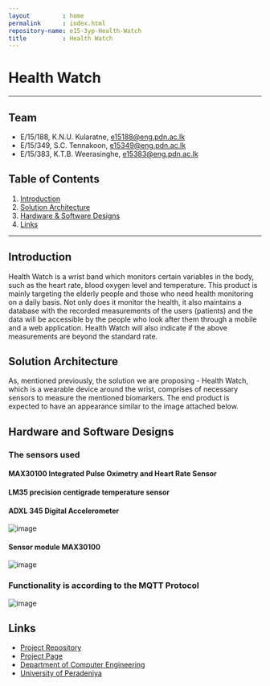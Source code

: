```yaml
---
layout         : home
permalink      : index.html
repository-name: e15-3yp-Health-Watch
title          : Health Watch
---
```


[comment]: # "This is the standard layout for the project, but you can clean this and use your own template"

# Health Watch

---

## Team
-  E/15/188, K.N.U. Kularatne, [e15188@eng.pdn.ac.lk](mailto:e15188@eng.pdn.ac.lk)
-  E/15/349, S.C. Tennakoon, [e15349@eng.pdn.ac.lk](mailto:e15349@eng.pdn.ac.lk)
-  E/15/383, K.T.B. Weerasinghe, [e15383@eng.pdn.ac.lk](mailto:e15383@eng.pdn.ac.lk)

## Table of Contents
1. [Introduction](#introduction)
2. [Solution Architecture](#solution-architecture )
3. [Hardware & Software Designs](#hardware-and-software-designs)
4. [Links](#links)

---

## Introduction

 
Health Watch is a wrist band which monitors certain variables in the body, such as the heart rate, blood oxygen level and temperature. This product is mainly targeting the elderly people and those who need health monitoring on a daily basis. Not only does it monitor the health, it also maintains a database with the recorded measurements of the users (patients) and the data will be accessible by the people who look after them through a mobile and a web application. Health Watch will also indicate if the above measurements are beyond the standard rate.

## Solution Architecture

 As, mentioned previously, the solution we are proposing - Health Watch, which is a wearable device around the wrist, comprises of necessary sensors to measure the mentioned biomarkers.  The end product is expected to have an appearance similar to the image attached below.

## Hardware and Software Designs
### The sensors used
#### MAX30100 Integrated Pulse Oximetry and Heart Rate Sensor
#### LM35 precision centigrade temperature sensor
#### ADXL 345 Digital Accelerometer
![image](https://user-images.githubusercontent.com/73756777/118878421-287e2080-b90d-11eb-8773-2451de64a46b.png)
#### Sensor module MAX30100
![image](https://user-images.githubusercontent.com/73756777/118879225-12bd2b00-b90e-11eb-89f0-fa8437510c31.png)
### Functionality is according to the MQTT Protocol
![image](https://user-images.githubusercontent.com/73756777/118878983-d093e980-b90d-11eb-9755-a740d5f2f341.png)



## Links

- <a href = "https://github.com/cepdnaclk/e15-3yp-Health-Watch" target = "_blank"> Project Repository </a>
- <a href = "https://cepdnaclk.github.io/e15-3yp-Health-Watch" target = "_blank">Project Page</a>
- <a href = "http://www.ce.pdn.ac.lk/" target = "_blank">Department of Computer Engineering</a>
- <a href = "https://eng.pdn.ac.lk/" target = "_blank">University of Peradeniya</a>


[//]: # (Please refer this to learn more about Markdown syntax)
[//]: # (https://github.com/adam-p/markdown-here/wiki/Markdown-Cheatsheet)
